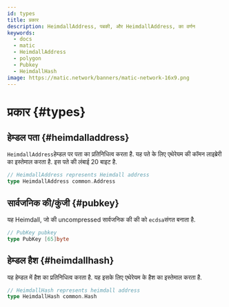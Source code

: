 ```yaml
---
id: types
title: प्रकार
description: HeimdallAddress, पबकी, और HeimdallAddress, का वर्णन
keywords:
  - docs
  - matic
  - HeimdallAddress
  - polygon
  - Pubkey
  - HeimdallHash
image: https://matic.network/banners/matic-network-16x9.png
---
```


# प्रकार {#types}

## हेम्डल पता {#heimdalladdress}

`HeimdallAddress`हेम्डल पर पता का प्रतिनिधित्व करता है. यह पते के लिए एथेरेयम की कॉमन लाइब्रेरी का इस्तेमाल करता है. इस पते की लंबाई 20 बाइट है.

```go
// HeimdallAddress represents Heimdall address
type HeimdallAddress common.Address
```

## सार्वजनिक की/कुंजी  {#pubkey}

यह Heimdall, जो की uncompressed सार्वजनिक की की को `ecdsa`संगत बनाता है.

```go
// PubKey pubkey
type PubKey [65]byte
```

## हेम्डल हैश {#heimdallhash}

यह हेम्डल में हैश का प्रतिनिधित्व करता है. यह इसके लिए एथेरेयम के हैश का इस्तेमाल करता है.

```go
// HeimdallHash represents heimdall address
type HeimdallHash common.Hash
```
